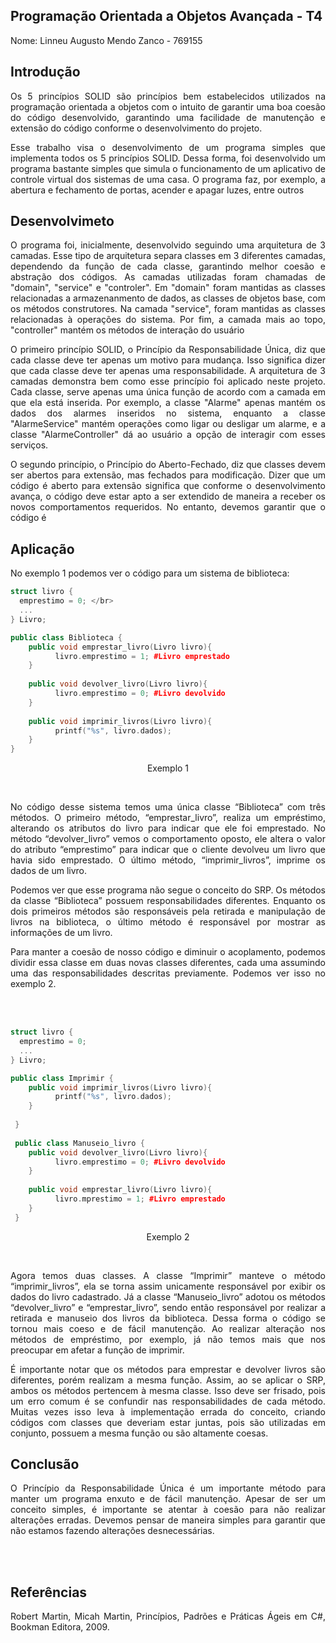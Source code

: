 ## Programação Orientada a Objetos Avançada - T4
<p align="justify"> Nome: Linneu Augusto Mendo Zanco - 769155 </br>
 </p>
 
## Introdução
<p align="justify"> Os 5 princípios SOLID são princípios bem estabelecidos utilizados na programação orientada a objetos com o intuito de garantir uma boa coesão do código desenvolvido, garantindo uma facilidade de manutenção e extensão do código conforme o desenvolvimento do projeto.</p>
<p align="justify"> Esse trabalho visa o desenvolvimento de um programa simples que implementa todos os 5 princípios SOLID. Dessa forma, foi desenvolvido um programa bastante simples que simula o funcionamento de um aplicativo de controle virtual dos sistemas de uma casa. O programa faz, por exemplo, a abertura e fechamento de portas, acender e apagar luzes, entre outros
</p>

## Desenvolvimeto
<p align="justify"> O programa foi, inicialmente, desenvolvido seguindo uma arquitetura de 3 camadas. Esse tipo de arquitetura separa classes em 3 diferentes camadas, dependendo da função de cada classe, garantindo melhor coesão e abstração dos códigos. As camadas utilizadas foram chamadas de "domain", "service" e "controler". Em "domain" foram mantidas as classes relacionadas a armazenanmento de dados, as classes de objetos base, com os métodos construtores. Na camada "service", foram mantidas as classes relacionadas à operações do sistema. Por fim, a camada mais ao topo, "controller" mantém os métodos de interação do usuário </p>
<p align="justify"> O primeiro princípio SOLID, o Princípio da Responsabilidade Única, diz que cada classe deve ter apenas um motivo para mudança. Isso significa dizer que cada classe deve ter apenas uma responsabilidade. A arquitetura de 3 camadas demonstra bem como esse princípio foi aplicado neste projeto. Cada classe, serve apenas uma única função de acordo com a camada em que ela está inserida. Por exemplo, a classe "Alarme" apenas mantém os dados dos alarmes inseridos no sistema, enquanto a classe "AlarmeService" mantém operações como ligar ou desligar um alarme, e a classe "AlarmeController" dá ao usuário a opção de interagir com esses serviços. </p>
<p align="justify"> O segundo princípio, o Princípio do Aberto-Fechado, diz que classes devem ser abertos para extensão, mas fechados para modificação. Dizer que um código é aberto para extensão significa que conforme o desenvolvimento avança, o código deve estar apto a ser extendido de maneira a receber os novos comportamentos requeridos. No entanto, devemos garantir que o código é  </p>

## Aplicação
No exemplo 1 podemos ver o código para um sistema de biblioteca:


~~~C++
struct livro {
  emprestimo = 0; </br>
  ...
} Livro;

public class Biblioteca {
    public void emprestar_livro(Livro livro){
          livro.emprestimo = 1; #Livro emprestado
    }
    
    public void devolver_livro(Livro livro){
          livro.emprestimo = 0; #Livro devolvido
    }
    
    public void imprimir_livros(Livro livro){
          printf("%s", livro.dados);
    }
}
~~~

<p align="center">Exemplo 1</p></br>
<p align="justify">No código desse sistema temos uma única classe “Biblioteca” com três métodos. O primeiro método, “emprestar_livro”, realiza um empréstimo, alterando os atributos do livro para indicar que ele foi emprestado. No método “devolver_livro” vemos o comportamento oposto, ele altera o valor do atributo “emprestimo” para indicar que o cliente devolveu um livro que havia sido emprestado. O último método, “imprimir_livros”, imprime os dados de um livro.</p>
<p align="justify">Podemos ver que esse programa não segue o conceito do SRP. Os métodos da classe “Biblioteca” possuem responsabilidades diferentes. Enquanto os dois primeiros métodos são responsáveis pela retirada e manipulação de livros na biblioteca, o último método é responsável por mostrar as informações de um livro.</p>
<p align="justify">Para manter a coesão de nosso código e diminuir o acoplamento, podemos dividir essa classe em duas novas classes diferentes, cada uma assumindo uma das responsabilidades descritas previamente. Podemos ver isso no exemplo 2.
</p></br></br>

~~~C++
struct livro {
  emprestimo = 0;
  ...
} Livro;

public class Imprimir {
    public void imprimir_livros(Livro livro){
          printf("%s", livro.dados);
    }
    
 }
 
 public class Manuseio_livro {
    public void devolver_livro(Livro livro){
          livro.emprestimo = 0; #Livro devolvido
    }
    
    public void emprestar_livro(Livro livro){
          livro.mprestimo = 1; #Livro emprestado
    }
 }
~~~
<p align="center">Exemplo 2</p></br>
<p align="justify">Agora temos duas classes. A classe “Imprimir” manteve o método “imprimir_livros”, ela se torna assim unicamente responsável por exibir os dados do livro cadastrado. Já a classe “Manuseio_livro” adotou os métodos “devolver_livro” e “emprestar_livro”, sendo então responsável por realizar a retirada e manuseio dos livros da biblioteca. Dessa forma o código se tornou mais coeso e de fácil manutenção. Ao realizar alteração nos métodos de empréstimo, por exemplo, já não temos mais que nos preocupar em afetar a função de imprimir.</p>
<p align="justify">É importante notar que os métodos para emprestar e devolver livros são diferentes, porém realizam a mesma função. Assim, ao se aplicar o SRP, ambos os métodos pertencem à mesma classe. Isso deve ser frisado, pois um erro comum é se confundir nas responsabilidades de cada método. Muitas vezes isso leva à implementação errada do conceito, criando códigos com classes que deveriam estar juntas, pois são utilizadas em conjunto, possuem a mesma função ou são altamente coesas. 
</p>

## Conclusão
<p align="justify">O Princípio da Responsabilidade Única é um importante método para manter um programa enxuto e de fácil manutenção. Apesar de ser um conceito simples, é importante se atentar à coesão para não realizar alterações erradas. Devemos pensar de maneira simples para garantir que não estamos fazendo alterações desnecessárias.
</p>
</br></br>

## Referências
<p align="justify">
Robert Martin, Micah Martin, Princípios, Padrões e Práticas Ágeis em C#,  Bookman Editora, 2009.
</p>
